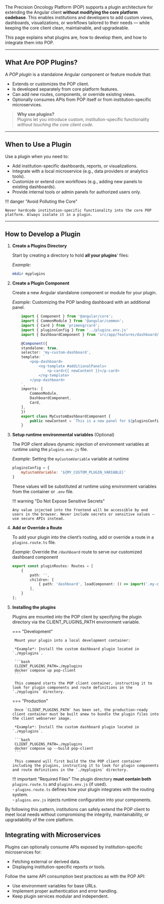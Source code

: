 The Precision Oncology Platform (POP) supports a plugin architecture for extending the Angular client **without modifying the core platform codebase**. This enables institutions and developers to add custom views, dashboards, visualizations, or workflows tailored to their needs — while keeping the core client clean, maintainable, and upgradeable.

This page explains what plugins are, how to develop them, and how to integrate them into POP.

---

## What Are POP Plugins?

A *POP plugin* is a standalone Angular component or feature module that:

- Extends or customizes the POP client.
- Is developed separately from core platform features.
- Can add new routes, components, or override existing views.
- Optionally consumes APIs from POP itself or from institution-specific microservices.


> **Why use plugins?**  
> Plugins let you introduce custom, institution-specific functionality *without touching the core client code.*

---

## When to Use a Plugin
Use a plugin when you need to:

- Add institution-specific dashboards, reports, or visualizations.
- Integrate with a local microservice (e.g., data providers or analytics tools).
- Customize or extend core workflows (e.g., adding new panels to existing dashboards).
- Provide internal tools or admin panels for authorized users only.

!!! danger "Avoid Polluting the Core"

    Never hardcode institution-specific functionality into the core POP platform. Always isolate it in a plugin.

---

## How to Develop a Plugin

1. **Create a Plugins Directory**

    Start by creating a directory to hold **all your plugins**' files:

    *Example*:
    ```bash
    mkdir myplugins
    ```


2. **Create a Plugin Component**
    
    Create a new Angular standalone component or module for your plugin. 

    *Example*: Customizing the POP landing dashboard with an additional panel.

    ```ts
        import { Component } from '@angular/core';
        import { CommonModule } from '@angular/common';
        import { Card } from 'primeng/card';
        import { pluginsConfig } from '../plugins.env.js'
        import { DashboardComponent } from 'src/app/features/dashboard/dashboard.component';

        @Component({
        standalone: true,
        selector: 'my-custom-dashboard',
        template: `
            <pop-dashboard>
                <ng-template #additionalPanels>
                    <p-card>{{ newContent }}</p-card>
                </ng-template>
            </pop-dashboard>
        `,
        imports: [
            CommonModule,
            DashboardComponent,
            Card,
        ],
        })
        export class MyCustomDashboardComponent {
            public newContent = `This is a new panel for ${pluginsConfig.myCustomVariable}!!`
        }
    ```

 4. **Setup runtime environmental variables** (Optional)

    The POP client allows dynamic injection of environment variables at runtime using the `plugins.env.js` file. 

    *Example*: Setting the `myCustomVariable` variable at runtime 
    ```js
    pluginsConfig = {
        myCustomVariable: '${MY_CUSTOM_PLUGIN_VARIABLE}'
    }
    ```
    These values will be substituted at runtime using environment variables from the container or `.env` file.

    !!! warning "Do Not Expose Sensitive Secrets"

        Any value injected into the frontend will be accessible by end users in the browser. Never include secrets or sensitive values — use secure APIs instead.



 5. **Add or Override a Route**
   
    To add your plugin into the client’s routing, add or override a route in a `plugins.route.ts` file.

    *Example*: Override the `/dashboard` route to serve our customized dashboard component

    ```ts
    export const pluginRoutes: Routes = [
        {
            path: '',
            children: [
                { path: 'dashboard', loadComponent: () => import('.my-custom-dashboard.component').then(m => m.MyCustomDashboardComponent) }
            ],
        }
    ];
    ```

6. **Installing the plugins**

    Plugins are mounted into the POP client by specifying the plugin directory via the CLIENT_PLUGINS_PATH environment variable.

    === "Development"
    
        Mount your plugin into a local development container:
        
        *Example*: Install the custom dashboard plugin located in `./myplugins`.

        ```bash
        CLIENT_PLUGINS_PATH=./myplugins
        docker compose up pop-client
        ```
    
        This command starts the POP client container, instructing it to look for plugin components and route definitions in the `./myplugins` directory.


    === "Production"
    
        Once `CLIENT_PLUGINS_PATH` has been set, the production-ready client container must be built anew to bundle the plugin files into the client webserver image. 

        *Example*: Install the custom dashboard plugin located in `./myplugins`.

        ```bash
        CLIENT_PLUGINS_PATH=./myplugins
        docker compose up --build pop-client
        ```
    
        This command will first build the the POP client container including the plugins, instructing it to look for plugin components and route definitions in the `./myplugins` directory.

    !!! important "Required Files"
        The plugin directory **must contain both** `plugins.route.ts` and `plugins.env.js` (if used).  
        - `plugins.route.ts` defines how your plugin integrates with the routing system.  
        - `plugins.env.js` injects runtime configuration into your components.


By following this pattern, institutions can safely extend the POP client to meet local needs without compromising the integrity, maintainability, or upgradability of the core platform.


## Integrating with Microservices

Plugins can optionally consume APIs exposed by institution-specific microservices for:

- Fetching external or derived data.
- Displaying institution-specific reports or tools.

Follow the same API consumption best practices as with the POP API:

- Use environment variables for base URLs.
- Implement proper authentication and error handling.
- Keep plugin services modular and independent.